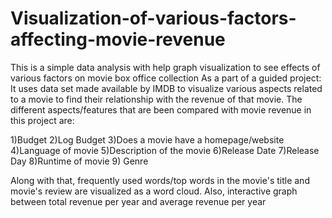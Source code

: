 # Visualization-of-various-factors-affecting-movie-revenue
This is a simple data analysis with help graph visualization to see effects of various factors on movie box office collection As a part of a guided project: It uses data set made available by IMDB to visualize various aspects related to a movie to find their relationship with the revenue of that movie. The different aspects/features that are been compared with movie revenue in this project are:
  
  1)Budget
  2)Log Budget
  3)Does a movie have a homepage/website
  4)Language of movie
  5)Description of the movie
  6)Release Date
  7)Release Day
  8)Runtime of movie
  9) Genre
  
Along with that, frequently used words/top words in the movie's title and movie's review are visualized as a word cloud. Also, interactive graph between total revenue per year and average revenue per year
